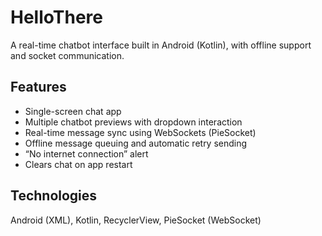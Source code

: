# HelloThere 

A real-time chatbot interface built in Android (Kotlin), with offline support and socket communication.

## Features

* Single-screen chat app  
* Multiple chatbot previews with dropdown interaction  
* Real-time message sync using WebSockets (PieSocket)  
* Offline message queuing and automatic retry sending  
* “No internet connection” alert  
* Clears chat on app restart  

## Technologies

Android (XML), Kotlin, RecyclerView, PieSocket (WebSocket)
